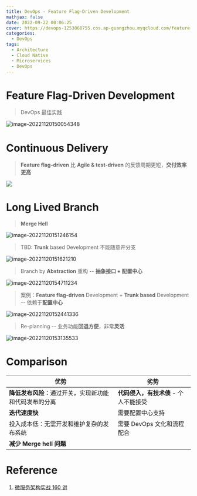 ```yaml
---
title: DevOps - Feature Flag-Driven Development
mathjax: false
date: 2022-09-22 00:06:25
cover: https://devops-1253868755.cos.ap-guangzhou.myqcloud.com/feature-flag-driven-development.png
categories:
  - DevOps
tags:
  - Architecture
  - Cloud Native
  - Microservices
  - DevOps
---
```


# Feature Flag-Driven Development

> DevOps 最佳实践

![image-20221120150054348](https://devops-1253868755.cos.ap-guangzhou.myqcloud.com/image-20221120150054348.png)

<!-- more -->

# Continuous Delivery

> **Feature flag-driven** 比 **Agile & test-driven** 的反馈周期更短，**交付效率更高**

![](https://devops-1253868755.cos.ap-guangzhou.myqcloud.com/cicd-feature-flag-driven-development.avif)

# Long Lived Branch

> **Merge Hell**

![image-20221120151246154](https://devops-1253868755.cos.ap-guangzhou.myqcloud.com/image-20221120151246154.png)

> TBD: **Trunk** based Development
> 不能随意开分支

![image-20221120151621210](https://devops-1253868755.cos.ap-guangzhou.myqcloud.com/image-20221120151621210.png)

> Branch by **Abstraction** 重构 -- **抽象接口 + 配置中心**

![image-20221120154711234](https://devops-1253868755.cos.ap-guangzhou.myqcloud.com/image-20221120154711234.png)

> 案例：**Feature flag-driven** Development + **Trunk based** Development -- 依赖于**配置中心**

![image-20221120152441336](https://devops-1253868755.cos.ap-guangzhou.myqcloud.com/image-20221120152441336.png)

> Re-planning -- 业务功能**回退方便**，非常**灵活**

![image-20221120153135533](https://devops-1253868755.cos.ap-guangzhou.myqcloud.com/image-20221120153135533.png)

# Comparison

| 优势                                                   | 劣势                                  |
| ------------------------------------------------------ | ------------------------------------- |
| **降低发布风险**：通过开关，实现新功能和代码发布的分离 | **代码侵入，有技术债** - 个人不能接受 |
| **迭代速度快**                                         | 需要配置中心支持                      |
| 投入成本低：无需开发和维护复杂的发布系统               | 需要 DevOps 文化和流程配合            |
| **减少 Merge hell 问题**                               |                                       |

# Reference

1. [微服务架构实战 160 讲](https://time.geekbang.org/course/intro/100007001)
